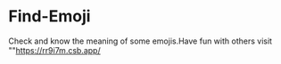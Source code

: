 # Find-Emoji
Check and know the meaning of some emojis.Have fun with others
visit ""https://rr9i7m.csb.app/
